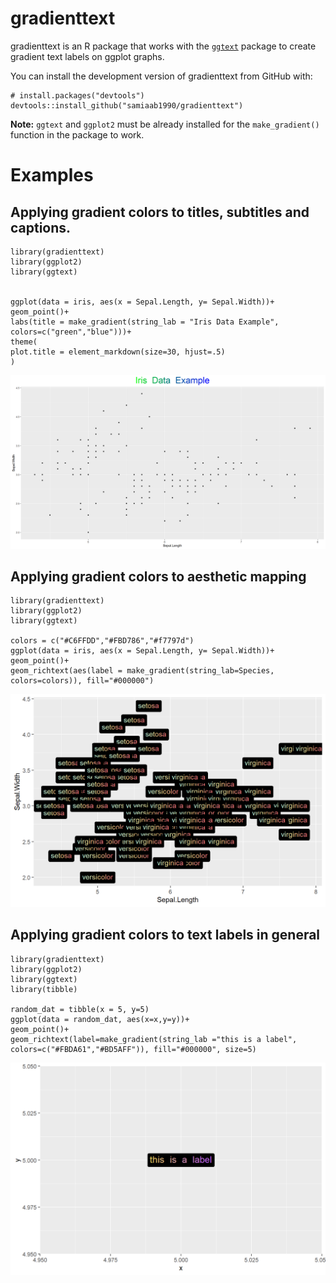 # gradienttext

gradienttext is an R package that works with the [`ggtext`](https://github.com/wilkelab/ggtext) package to create gradient text labels on ggplot graphs. 

You can install the development version of gradienttext from GitHub with:
```
# install.packages("devtools")
devtools::install_github("samiaab1990/gradienttext")
```

<b>Note:</b> `ggtext` and `ggplot2` must be already installed for the `make_gradient()` function in the package to work. 

# Examples

## Applying gradient colors to titles, subtitles and captions. 

```
library(gradienttext)
library(ggplot2)
library(ggtext)


ggplot(data = iris, aes(x = Sepal.Length, y= Sepal.Width))+
geom_point()+
labs(title = make_gradient(string_lab = "Iris Data Example", colors=c("green","blue")))+
theme(
plot.title = element_markdown(size=30, hjust=.5)
)
```
<img src='./man/figures/iris_data_title_example.png'>


## Applying gradient colors to aesthetic mapping

```
library(gradienttext)
library(ggplot2)
library(ggtext)

colors = c("#C6FFDD","#FBD786","#f7797d")
ggplot(data = iris, aes(x = Sepal.Length, y= Sepal.Width))+
geom_point()+
geom_richtext(aes(label = make_gradient(string_lab=Species, colors=colors)), fill="#000000")
```
<img src='./man/figures/iris_data_aes_example.png'>

## Applying gradient colors to text labels in general

```
library(gradienttext)
library(ggplot2)
library(ggtext)
library(tibble)

random_dat = tibble(x = 5, y=5)
ggplot(data = random_dat, aes(x=x,y=y))+
geom_point()+
geom_richtext(label=make_gradient(string_lab ="this is a label", colors=c("#FBDA61","#BD5AFF")), fill="#000000", size=5)
```
<img src='./man/figures/iris_data_label_example.png'>
